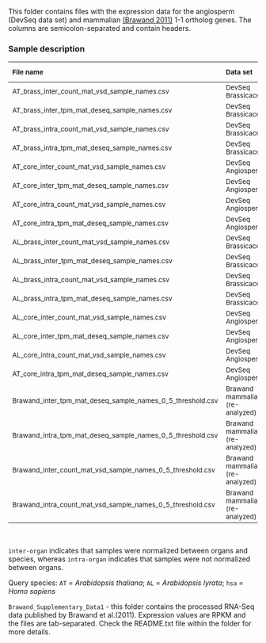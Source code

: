 This folder contains files with the expression data for the angiosperm (DevSeq data set) and mammalian [(Brawand 2011)](https://pubmed.ncbi.nlm.nih.gov/22012392/) 1-1 ortholog genes. The columns are semicolon-separated and contain headers.

### Sample description

| <sub> File name  </sub>                                             | <sub> Data set </sub>  | <sub>Query species</sub>|<sub> Normalization </sub> | <sub> Metric </sub> |
| :------------------------------------------------------------------ | :----------------------------------------| :---- | :------------------------- | :-------------- |
| <sub> AT_brass_inter_count_mat_vsd_sample_names.csv </sub>          |<sub> DevSeq Brassicaceae </sub>          |<sub>AT<sub>|<sub>DESeq inter-organ</sub>|<sub>VST counts</sub>| 
| <sub> AT_brass_inter_tpm_mat_deseq_sample_names.csv </sub>          |<sub> DevSeq Brassicaceae </sub>          |<sub>AT<sub>|<sub>DESeq inter-organ</sub>|<sub>TPM</sub>| 
| <sub> AT_brass_intra_count_mat_vsd_sample_names.csv </sub>          |<sub> DevSeq Brassicaceae </sub>          |<sub>AT<sub>|<sub>DESeq intra-organ</sub>|<sub>VST counts</sub>| 
| <sub> AT_brass_intra_tpm_mat_deseq_sample_names.csv </sub>          |<sub> DevSeq Brassicaceae </sub>          |<sub>AT<sub>|<sub>DESeq intra-organ</sub>|<sub>TPM</sub>| 
| <sub> AT_core_inter_count_mat_vsd_sample_names.csv  </sub>          |<sub> DevSeq Angiosperm </sub>            |<sub>AT<sub>|<sub>DESeq inter-organ</sub>|<sub>VST counts</sub>| 
| <sub> AT_core_inter_tpm_mat_deseq_sample_names.csv </sub>           |<sub> DevSeq Angiosperm </sub>            |<sub>AT<sub>|<sub>DESeq inter-organ</sub>|<sub>TPM</sub>| 
| <sub> AT_core_intra_count_mat_vsd_sample_names.csv </sub>           |<sub> DevSeq Angiosperm </sub>            |<sub>AT<sub>|<sub>DESeq intra-organ</sub>|<sub>VST counts</sub>| 
| <sub> AT_core_intra_tpm_mat_deseq_sample_names.csv </sub>           |<sub> DevSeq Angiosperm </sub>            |<sub>AT<sub>|<sub>DESeq intra-organ</sub>|<sub>TPM</sub>| 
| <sub> AL_brass_inter_count_mat_vsd_sample_names.csv </sub>          |<sub> DevSeq Brassicaceae </sub>          |<sub>AL<sub>|<sub>DESeq inter-organ</sub>|<sub>VST counts</sub>| 
| <sub> AL_brass_inter_tpm_mat_deseq_sample_names.csv </sub>          |<sub> DevSeq Brassicaceae </sub>          |<sub>AL<sub>|<sub>DESeq inter-organ</sub>|<sub>TPM</sub>| 
| <sub> AL_brass_intra_count_mat_vsd_sample_names.csv </sub>          |<sub> DevSeq Brassicaceae </sub>          |<sub>AL<sub>|<sub>DESeq intra-organ</sub>|<sub>VST counts</sub>| 
| <sub> AL_brass_intra_tpm_mat_deseq_sample_names.csv </sub>          |<sub> DevSeq Brassicaceae </sub>          |<sub>AL<sub>|<sub>DESeq intra-organ</sub>|<sub>TPM</sub>| 
| <sub> AL_core_inter_count_mat_vsd_sample_names.csv  </sub>          |<sub> DevSeq Angiosperm </sub>            |<sub>AL<sub>|<sub>DESeq inter-organ</sub>|<sub>VST counts</sub>| 
| <sub> AL_core_inter_tpm_mat_deseq_sample_names.csv </sub>           |<sub> DevSeq Angiosperm </sub>            |<sub>AL<sub>|<sub>DESeq inter-organ</sub>|<sub>TPM</sub>| 
| <sub> AL_core_intra_count_mat_vsd_sample_names.csv </sub>           |<sub> DevSeq Angiosperm </sub>            |<sub>AL<sub>|<sub>DESeq intra-organ</sub>|<sub>VST counts</sub>| 
| <sub> AT_core_intra_tpm_mat_deseq_sample_names.csv </sub>           |<sub> DevSeq Angiosperm </sub>            |<sub>AL<sub>|<sub>DESeq intra-organ</sub>|<sub>TPM</sub>| 
|<sub>Brawand_inter_tpm_mat_deseq_sample_names_0_5_threshold.csv</sub>|<sub>Brawand mammalian (re-analyzed)</sub>|<sub>hsa<sub>|<sub>DESeq inter-organ</sub>|<sub>TPM</sub>| 
|<sub>Brawand_intra_tpm_mat_deseq_sample_names_0_5_threshold.csv</sub>|<sub>Brawand mammalian (re-analyzed)</sub>|<sub>hsa<sub>|<sub>DESeq intra-organ</sub>|<sub>TPM</sub>| 
|<sub>Brawand_inter_count_mat_vsd_sample_names_0_5_threshold.csv</sub>|<sub>Brawand mammalian (re-analyzed)</sub>|<sub>hsa<sub>|<sub>DESeq inter-organ</sub>|<sub>VST counts</sub>| 
|<sub>Brawand_intra_count_mat_vsd_sample_names_0_5_threshold.csv</sub>|<sub>Brawand mammalian (re-analyzed)</sub>|<sub>hsa<sub>|<sub>DESeq intra-organ</sub>|<sub>VST counts</sub>| 

<br/>

`inter-organ` indicates that samples were normalized between organs and species, whereas `intra-organ` indicates that samples were not normalized between organs.

Query species: `AT` = *Arabidopsis thaliana*; `AL` = *Arabidopsis lyrata*; `hsa` = *Homo sapiens* 

`Brawand_Supplementary_Data1` - this folder contains the processed RNA-Seq data published by Brawand et al.(2011). Expression values are RPKM and the files are tab-separated. Check the README.txt file within the folder for more details.
